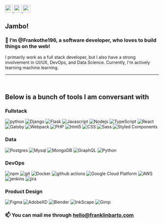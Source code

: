 <p>
    <a href="https://franklinbarto.com">
        <img src="https://img.shields.io/badge/franklinbarto.com-%230A0A0A.svg?&style=for-the-badge&logo=franklinbarto&logoColor=white" height=25>
    </a>
    <a href="https://twitter.com/franklinkbarto">
        <img src="https://img.shields.io/badge/twitter-%231DA1F2.svg?&style=for-the-badge&logo=twitterlogoColor=white" height=25>
    </a> 
    <a href="https://www.linkedin.com/in/frankbarto/">
        <img src="https://img.shields.io/badge/linkedin-%230077B5.svg?&style=for-the-badge&logo=linkedin&logoColor=white" height=25>
    </a>
</p>

## Jambo!

### 👋 I’m @Frankothe196, a software developer, who loves to build things on the web!

I primarily work as a full stack developer, but I also have a strong involvement in UI/UX, DevOps, and Data Science. Currently, I'm actively learning machine learning.

---
<br/>

## Below is a bunch of tools I am conversant with

### Fullstack
<p>
  <img alt="python" src="https://img.shields.io/badge/-Python-4584b6?style=flat-square&logo=Python&logoColor=white" />
  <img alt="Django" src="https://img.shields.io/badge/-Django-4584b6?style=flat-square&logo=Django&logoColor=white" />
  <img alt="Flask" src="https://img.shields.io/badge/-Flask-45b8d8?style=flat-square&logo=Flask&logoColor=white" />
  <img alt="Javascript" src="https://img.shields.io/badge/-Javascript-f7df1e?style=flat-square&logo=Javascript&logoColor=white" />
  <img alt="Nodejs" src="https://img.shields.io/badge/-Nodejs-43853d?style=flat-square&logo=Node.js&logoColor=white" />
  <img alt="TypeScript" src="https://img.shields.io/badge/-TypeScript-007ACC?style=flat-square&logo=typescript&logoColor=white" />
  <img alt="React" src="https://img.shields.io/badge/-React-45b8d8?style=flat-square&logo=react&logoColor=white" />
  <img alt="Gatsby" src="https://img.shields.io/badge/-Gatsby-45b8d8?style=flat-square&logo=Gatsby&logoColor=white" />
  <img alt="Webpack" src="https://img.shields.io/badge/-Webpack-8DD6F9?style=flat-square&logo=webpack&logoColor=white" /> 
  <img alt="PHP" src="https://img.shields.io/badge/-PHP-8892be?style=flat-square&logo=php&logoColor=white" />
  <img alt="html5" src="https://img.shields.io/badge/-HTML5-E34F26?style=flat-square&logo=html5&logoColor=white" />
  <img alt="CSS" src="https://img.shields.io/badge/-CSS-E34F26?style=flat-square&logo=Css&logoColor=white" />
  <img alt="Sass" src="https://img.shields.io/badge/-Sass-CC6699?style=flat-square&logo=sass&logoColor=white" />
  <img alt="Styled Components" src="https://img.shields.io/badge/-Styled_Components-db7092?style=flat-square&logo=styled-components&logoColor=white" />
</p>

### Data
<p>
  <img alt="Postgres" src="https://img.shields.io/badge/-Postgres-13aa52?style=flat-square&logo=postgresql&logoColor=white" />
  <img alt="Mysql" src="https://img.shields.io/badge/-MySql-13aa52?style=flat-square&logo=MySql&logoColor=white" />
  <img alt="MongoDB" src="https://img.shields.io/badge/-MongoDB-13aa52?style=flat-square&logo=mongodb&logoColor=white" />
  <img alt="GraphQL" src="https://img.shields.io/badge/-GraphQL-E10098?style=flat-square&logo=graphql&logoColor=white" />
  <img alt="Python" src="https://img.shields.io/badge/-Python-4584b6?style=flat-square&logo=python&logoColor=white" />
</p>

### DevOps
<p>
  <img alt="npm" src="https://img.shields.io/badge/-NPM-CB3837?style=flat-square&logo=npm&logoColor=white" />
  <img alt="git" src="https://img.shields.io/badge/-Git-F05032?style=flat-square&logo=git&logoColor=white" />
  <img alt="Docker" src="https://img.shields.io/badge/-Docker-46a2f1?style=flat-square&logo=docker&logoColor=white" />
  <img alt="github actions" src="https://img.shields.io/badge/-Github_Actions-2088FF?style=flat-square&logo=github-actions&logoColor=white" />
  <img alt="Google Cloud Platform" src="https://img.shields.io/badge/-Google_Cloud_Platform-1a73e8?style=flat-square&logo=google-cloud&logoColor=white" />
  <img alt="AWS" src="https://img.shields.io/badge/-AWS-ff9900?style=flat-square&logo=amazon&logoColor=white" />
  <img alt="jenkins" src="https://img.shields.io/badge/-jenkins-CB3837?style=flat-square&logo=jenkins&logoColor=white" />
  <img alt="jira" src="https://img.shields.io/badge/-jira-CB3837?style=flat-square&logo=jira&logoColor=white" />
</p>

### Product Design
<p>
  <img alt="Figma" src="https://img.shields.io/badge/-Figma-000000?style=flat-square&logo=Figma&logoColor=white" />
  <img alt="AdobeXD" src="https://img.shields.io/badge/-AdobeXD-ff0000?style=flat-square&logo=AdobeXD&logoColor=white" />
  <img alt="Blender" src="https://img.shields.io/badge/-Blender-e37200?style=flat-square&logo=Blender&logoColor=white" />
  <img alt="InkScape" src="https://img.shields.io/badge/-Inkscape-6642bc?style=flat-square&logo=Inkscape&logoColor=white" />
  <img alt="Gimp" src="https://img.shields.io/badge/-Gimp-45b8d8?style=flat-square&logo=Gimp&logoColor=white" />
</p>

<h3> 📫 You can mail me through <a href="mailto:hello@franklinbarto.com">hello@franklinbarto.com</a>
